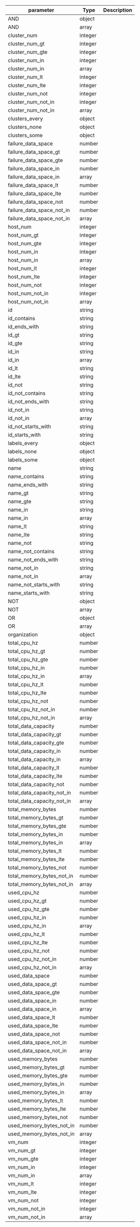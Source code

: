 | parameter | Type | Description |
| ----------- | ----------- |----------- |
| AND  |  object  |    |
| AND  |  array  |    |
| cluster_num  |  integer  |    |
| cluster_num_gt  |  integer  |    |
| cluster_num_gte  |  integer  |    |
| cluster_num_in  |  integer  |    |
| cluster_num_in  |  array  |    |
| cluster_num_lt  |  integer  |    |
| cluster_num_lte  |  integer  |    |
| cluster_num_not  |  integer  |    |
| cluster_num_not_in  |  integer  |    |
| cluster_num_not_in  |  array  |    |
| clusters_every  |  object  |    |
| clusters_none  |  object  |    |
| clusters_some  |  object  |    |
| failure_data_space  |  number  |    |
| failure_data_space_gt  |  number  |    |
| failure_data_space_gte  |  number  |    |
| failure_data_space_in  |  number  |    |
| failure_data_space_in  |  array  |    |
| failure_data_space_lt  |  number  |    |
| failure_data_space_lte  |  number  |    |
| failure_data_space_not  |  number  |    |
| failure_data_space_not_in  |  number  |    |
| failure_data_space_not_in  |  array  |    |
| host_num  |  integer  |    |
| host_num_gt  |  integer  |    |
| host_num_gte  |  integer  |    |
| host_num_in  |  integer  |    |
| host_num_in  |  array  |    |
| host_num_lt  |  integer  |    |
| host_num_lte  |  integer  |    |
| host_num_not  |  integer  |    |
| host_num_not_in  |  integer  |    |
| host_num_not_in  |  array  |    |
| id  |  string  |    |
| id_contains  |  string  |    |
| id_ends_with  |  string  |    |
| id_gt  |  string  |    |
| id_gte  |  string  |    |
| id_in  |  string  |    |
| id_in  |  array  |    |
| id_lt  |  string  |    |
| id_lte  |  string  |    |
| id_not  |  string  |    |
| id_not_contains  |  string  |    |
| id_not_ends_with  |  string  |    |
| id_not_in  |  string  |    |
| id_not_in  |  array  |    |
| id_not_starts_with  |  string  |    |
| id_starts_with  |  string  |    |
| labels_every  |  object  |    |
| labels_none  |  object  |    |
| labels_some  |  object  |    |
| name  |  string  |    |
| name_contains  |  string  |    |
| name_ends_with  |  string  |    |
| name_gt  |  string  |    |
| name_gte  |  string  |    |
| name_in  |  string  |    |
| name_in  |  array  |    |
| name_lt  |  string  |    |
| name_lte  |  string  |    |
| name_not  |  string  |    |
| name_not_contains  |  string  |    |
| name_not_ends_with  |  string  |    |
| name_not_in  |  string  |    |
| name_not_in  |  array  |    |
| name_not_starts_with  |  string  |    |
| name_starts_with  |  string  |    |
| NOT  |  object  |    |
| NOT  |  array  |    |
| OR  |  object  |    |
| OR  |  array  |    |
| organization  |  object  |    |
| total_cpu_hz  |  number  |    |
| total_cpu_hz_gt  |  number  |    |
| total_cpu_hz_gte  |  number  |    |
| total_cpu_hz_in  |  number  |    |
| total_cpu_hz_in  |  array  |    |
| total_cpu_hz_lt  |  number  |    |
| total_cpu_hz_lte  |  number  |    |
| total_cpu_hz_not  |  number  |    |
| total_cpu_hz_not_in  |  number  |    |
| total_cpu_hz_not_in  |  array  |    |
| total_data_capacity  |  number  |    |
| total_data_capacity_gt  |  number  |    |
| total_data_capacity_gte  |  number  |    |
| total_data_capacity_in  |  number  |    |
| total_data_capacity_in  |  array  |    |
| total_data_capacity_lt  |  number  |    |
| total_data_capacity_lte  |  number  |    |
| total_data_capacity_not  |  number  |    |
| total_data_capacity_not_in  |  number  |    |
| total_data_capacity_not_in  |  array  |    |
| total_memory_bytes  |  number  |    |
| total_memory_bytes_gt  |  number  |    |
| total_memory_bytes_gte  |  number  |    |
| total_memory_bytes_in  |  number  |    |
| total_memory_bytes_in  |  array  |    |
| total_memory_bytes_lt  |  number  |    |
| total_memory_bytes_lte  |  number  |    |
| total_memory_bytes_not  |  number  |    |
| total_memory_bytes_not_in  |  number  |    |
| total_memory_bytes_not_in  |  array  |    |
| used_cpu_hz  |  number  |    |
| used_cpu_hz_gt  |  number  |    |
| used_cpu_hz_gte  |  number  |    |
| used_cpu_hz_in  |  number  |    |
| used_cpu_hz_in  |  array  |    |
| used_cpu_hz_lt  |  number  |    |
| used_cpu_hz_lte  |  number  |    |
| used_cpu_hz_not  |  number  |    |
| used_cpu_hz_not_in  |  number  |    |
| used_cpu_hz_not_in  |  array  |    |
| used_data_space  |  number  |    |
| used_data_space_gt  |  number  |    |
| used_data_space_gte  |  number  |    |
| used_data_space_in  |  number  |    |
| used_data_space_in  |  array  |    |
| used_data_space_lt  |  number  |    |
| used_data_space_lte  |  number  |    |
| used_data_space_not  |  number  |    |
| used_data_space_not_in  |  number  |    |
| used_data_space_not_in  |  array  |    |
| used_memory_bytes  |  number  |    |
| used_memory_bytes_gt  |  number  |    |
| used_memory_bytes_gte  |  number  |    |
| used_memory_bytes_in  |  number  |    |
| used_memory_bytes_in  |  array  |    |
| used_memory_bytes_lt  |  number  |    |
| used_memory_bytes_lte  |  number  |    |
| used_memory_bytes_not  |  number  |    |
| used_memory_bytes_not_in  |  number  |    |
| used_memory_bytes_not_in  |  array  |    |
| vm_num  |  integer  |    |
| vm_num_gt  |  integer  |    |
| vm_num_gte  |  integer  |    |
| vm_num_in  |  integer  |    |
| vm_num_in  |  array  |    |
| vm_num_lt  |  integer  |    |
| vm_num_lte  |  integer  |    |
| vm_num_not  |  integer  |    |
| vm_num_not_in  |  integer  |    |
| vm_num_not_in  |  array  |    |